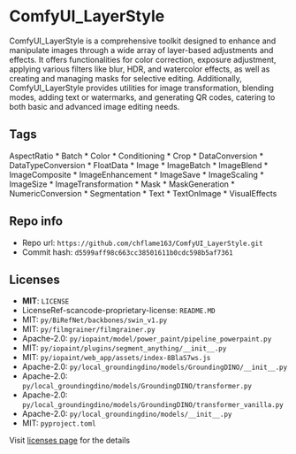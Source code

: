 # ComfyUI_LayerStyle
ComfyUI_LayerStyle is a comprehensive toolkit designed to enhance and manipulate images through a wide array of layer-based adjustments and effects. It offers functionalities for color correction, exposure adjustment, applying various filters like blur, HDR, and watercolor effects, as well as creating and managing masks for selective editing. Additionally, ComfyUI_LayerStyle provides utilities for image transformation, blending modes, adding text or watermarks, and generating QR codes, catering to both basic and advanced image editing needs.

## Tags
AspectRatio * Batch * Color * Conditioning * Crop * DataConversion * DataTypeConversion * FloatData * Image * ImageBatch * ImageBlend * ImageComposite * ImageEnhancement * ImageSave * ImageScaling * ImageSize * ImageTransformation * Mask * MaskGeneration * NumericConversion * Segmentation * Text * TextOnImage * VisualEffects

## Repo info
- Repo url: `https://github.com/chflame163/ComfyUI_LayerStyle.git`
- Commit hash: `d5599aff98c663cc38501611b0cdc598b5af7361`

## Licenses
- **MIT**: `LICENSE`
- LicenseRef-scancode-proprietary-license: `README.MD`
- MIT: `py/BiRefNet/backbones/swin_v1.py`
- MIT: `py/filmgrainer/filmgrainer.py`
- Apache-2.0: `py/iopaint/model/power_paint/pipeline_powerpaint.py`
- MIT: `py/iopaint/plugins/segment_anything/__init__.py`
- MIT: `py/iopaint/web_app/assets/index-8BlaS7ws.js`
- Apache-2.0: `py/local_groundingdino/models/GroundingDINO/__init__.py`
- Apache-2.0: `py/local_groundingdino/models/GroundingDINO/transformer.py`
- Apache-2.0: `py/local_groundingdino/models/GroundingDINO/transformer_vanilla.py`
- Apache-2.0: `py/local_groundingdino/models/__init__.py`
- MIT: `pyproject.toml`

Visit [licenses page](licenses.md) for the details
